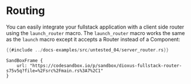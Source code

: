 # Routing

You can easily integrate your fullstack application with a client side router using the `launch_router` macro. The `launch_router` macro works the same as the `launch` macro except it accepts a Router instead of a Component:

```rust
{{#include ../docs-examples/src/untested_04/server_router.rs}}
```

```inject-dioxus
SandBoxFrame {
	url: "https://codesandbox.io/p/sandbox/dioxus-fullstack-router-s75v5q?file=%2Fsrc%2Fmain.rs%3A7%2C1"
}
```
